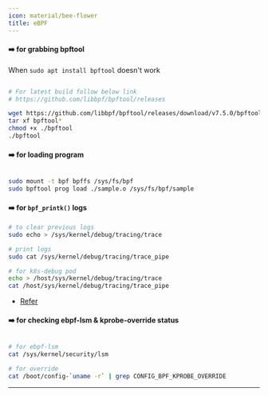 ```yaml
---
icon: material/bee-flower
title: eBPF
---
```


#### :arrow_right: for grabbing bpftool

When `sudo apt install bpftool` doesn't work 

```bash linenums="1"

# For latest build follow below link
# https://github.com/libbpf/bpftool/releases

wget https://github.com/libbpf/bpftool/releases/download/v7.5.0/bpftool-v7.5.0-amd64.tar.gz
tar xf bpftool*
chmod +x ./bpftool
./bpftool

```


#### :arrow_right: for loading program

```bash linenums="1"

sudo mount -t bpf bpffs /sys/fs/bpf
sudo bpftool prog load ./sample.o /sys/fs/bpf/sample

```


#### :arrow_right: for `bpf_printk()` logs

```bash linenums="1"
# to clear previous logs
sudo echo > /sys/kernel/debug/tracing/trace

# print logs
sudo cat /sys/kernel/debug/tracing/trace_pipe

# for k8s-debug pod
echo > /host/sys/kernel/debug/tracing/trace
cat /host/sys/kernel/debug/tracing/trace_pipe

```

- [Refer](https://unix.stackexchange.com/questions/747990/how-to-clear-the-sys-kernel-debug-tracing-trace-pipe-quickly)


#### :arrow_right: for checking ebpf-lsm & kprobe-override status

```bash linenums="1"

# for ebpf-lsm
cat /sys/kernel/security/lsm

# for override
cat /boot/config-`uname -r` | grep CONFIG_BPF_KPROBE_OVERRIDE

```


---
